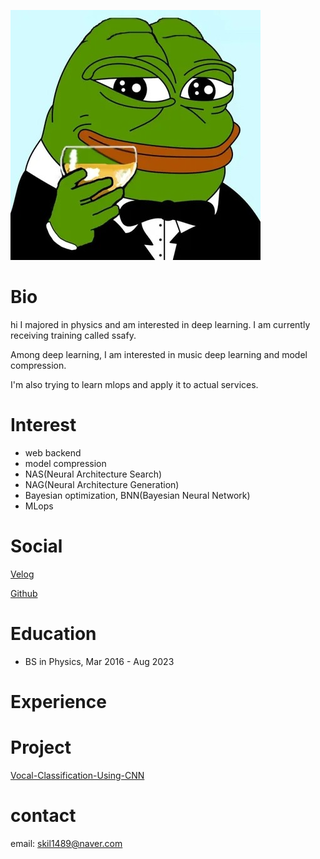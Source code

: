 ![pepe](https://github.com/B-Singularity/B-Singularity/blob/main/profile%20img.jpeg)


# Bio
hi 
I majored in physics and am interested in deep learning.
I am currently receiving training called ssafy.

Among deep learning, I am interested in music deep learning and model compression.

I'm also trying to learn mlops and apply it to actual services.


# Interest
- web backend
- model compression
- NAS(Neural Architecture Search)
- NAG(Neural Architecture Generation)
- Bayesian optimization, BNN(Bayesian Neural Network)
- MLops
# Social
[Velog](https://velog.io/@sour_grape)

[Github](https://github.com/B-Singularity)
# Education
- BS in Physics, Mar 2016 - Aug 2023


# Experience

# Project
[Vocal-Classification-Using-CNN](https://github.com/B-Singularity/Vocal-Classification-Using-CNN)

# contact
email: skil1489@naver.com